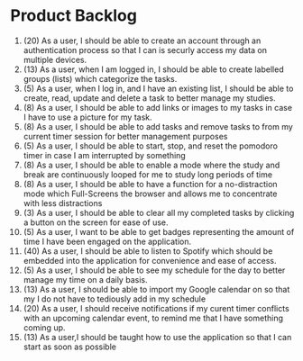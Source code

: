 # Product Backlog

1. (20) As a user, I should be able to create an account through an authentication process so that I can is securly access my data on multiple devices.
2. (13) As a user, when I am logged in, I  should be able to create labelled groups (lists) which categorize the tasks.
3. (5) As a user, when I log in, and I have an existing list, I should be able to create, read, update and delete a task to better manage my studies.
4. (8) As a user, I should be able to add links or images to my tasks in case I have to use a picture for my task.
5. (8) As a user, I should be able to add tasks and remove tasks to  from my current timer session for better management purposes
6. (5) As a user, I should be able to start, stop, and reset the pomodoro timer in case I am interrupted by something
7. (8) As a user, I should be able to enable a mode where the study and break are continuously looped for me to study long periods of time
8. (8) As a user, I should be able to have a function for a no-distraction mode which Full-Screens the browser and allows me to concentrate with less distractions
9. (3) As a user, I should be able to clear all my completed tasks by clicking a button on the screen for ease of use.
10. (5) As a user, I want to be able to get badges representing the amount of time I have been engaged on the application. 
11. (40) As a user, I should be able to listen to Spotify which should be embedded into the application for convenience and ease of access.
12. (5) As a user, I should be able to see my schedule for the day to better manage my time on a daily basis.
13. (13) As a user, I should be able to import my Google calendar on so that my I do not have to tediously add in my schedule
14. (20) As a user, I should receive notifications if my curent timer conflicts with an upcoming calendar event, to remind me that I have something coming up.
15. (13) As a user,I should be taught how to use the application so that I can start as soon as possible

